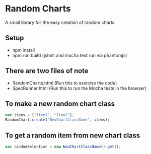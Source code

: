 # Random Charts #

A small library for the easy creation of random charts.

## Setup
* npm install
* npm run build (jshint and mocha test run via phantomjs)

## There are two files of note ##
* RandomCharts.html (Run this to exercise the code)
* SpecRunner.html (Run this to run the Mocha tests in the browser)

## To make a new random chart class ##
```javascript
var items = ["Item1", "Item2"];
RandomChart.create("NewChartClassName", items);
```

## To get a random item from new chart class ##
```javascript
var randomSelection = new NewChartClassName().get();
```